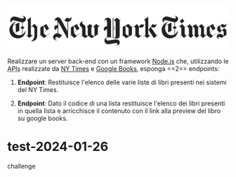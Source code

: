 <p align="center">
<img src="./README/nytimes.svg">
</p>

<p align="justify">Realizzare un server back-end con un framework <a href="https://nodejs.org/en">Node.js</a> che, utilizzando le <abbr title="application programming interface">APIs</abbr> realizzate da <a href="https://developer.nytimes.com/apis">NY Times</a> e <a href="https://developers.google.com/books/docs/overview">Google Books</a>, esponga ==2== endpoints:</p>

1. **Endpoint**: Restituisce l'elenco delle varie liste di libri presenti nei sistemi del NY Times.

2. **Endpoint**: Dato il codice di una lista restituisce l'elenco dei libri presenti in quella lista e arricchisce il contenuto con il link alla preview del libro su google books.


# test-2024-01-26

challenge
